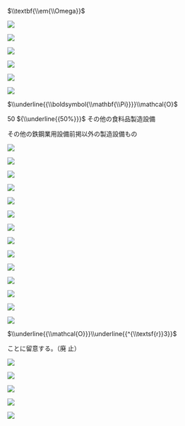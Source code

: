 $\\textbf{\\em{\\Omega}}$

![](https://www.nta.go.jp/tmp/b589004b-bfa9-4b75-8367-cfdd882f6658/images/934be48bd81020a7f61522e29e6a0949f2e5993a0b04377914afeb5b04863f07.jpg)

![](https://www.nta.go.jp/tmp/b589004b-bfa9-4b75-8367-cfdd882f6658/images/f56bd6c9a8cc25140f72e33ec402ba107fbf7edf257beec91cb4d0bffaf7fed6.jpg)

![](https://www.nta.go.jp/tmp/b589004b-bfa9-4b75-8367-cfdd882f6658/images/954706842ad278554743f80c72eace5f5c457d66f0aad3f017357f00004c84df.jpg)

![](https://www.nta.go.jp/tmp/b589004b-bfa9-4b75-8367-cfdd882f6658/images/8a207088e814c01cb6ed781519e677ac917c3888f978b88fc7a32ac219e96a1c.jpg)

![](https://www.nta.go.jp/tmp/b589004b-bfa9-4b75-8367-cfdd882f6658/images/3f5d319edcc38c87baa389d0bb5d2e7f2bb5ef1bebf0fb7104275c659406e2fe.jpg)

![](https://www.nta.go.jp/tmp/b589004b-bfa9-4b75-8367-cfdd882f6658/images/fb43edf1c99d03ee2ab308796b472d160f995abe86b65a65986baa49125a54d5.jpg)

$\\underline{{\\boldsymbol{\\mathbf{\\Pi}}}}\\mathcal{O}$

$50%$ ${\\underline{{50%}}}$ その他の食料品製造設備

その他の鉄鋼業用設備前掲以外の製造設備もの

![](https://www.nta.go.jp/tmp/b589004b-bfa9-4b75-8367-cfdd882f6658/images/d9c76a8de89eb27f180ad0b5fefd5d883b6b40f73d583da95b242c7b6a6b6aa2.jpg)

![](https://www.nta.go.jp/tmp/b589004b-bfa9-4b75-8367-cfdd882f6658/images/896a404ab4e9611c7013e179198f864523665e9eec4eab758e66ccb2f6f5a388.jpg)

![](https://www.nta.go.jp/tmp/b589004b-bfa9-4b75-8367-cfdd882f6658/images/dd8816bf08e58c5f3ea80b6ed650c4384bc746bc55def17462132c0d3d5dbd78.jpg)

![](https://www.nta.go.jp/tmp/b589004b-bfa9-4b75-8367-cfdd882f6658/images/f027dcac898ed2b6e829d271a53ed4c21b40098f4e84cd3621cdd7b7baeee5c0.jpg)

![](https://www.nta.go.jp/tmp/b589004b-bfa9-4b75-8367-cfdd882f6658/images/542f6914ff1c214ae4482561553a5f83f40b10091f20a598fa950347dc8add3f.jpg)

![](https://www.nta.go.jp/tmp/b589004b-bfa9-4b75-8367-cfdd882f6658/images/d48fcd743f2ea851299602537d6af7b828217f2655b24e67a264df9c0b85adfc.jpg)

![](https://www.nta.go.jp/tmp/b589004b-bfa9-4b75-8367-cfdd882f6658/images/6079553580e4705c767970b2154508edf1a35108926f6c6341cc03e5e437bf6f.jpg)

![](https://www.nta.go.jp/tmp/b589004b-bfa9-4b75-8367-cfdd882f6658/images/86f534a56bb2dd2cf473431bddd598663839e6b6423e374ee49ba49db70f4f80.jpg)

![](https://www.nta.go.jp/tmp/b589004b-bfa9-4b75-8367-cfdd882f6658/images/23a40f05d824f02ed504a72183347f3b9d93cd369309f1804b912722d562ea93.jpg)

![](https://www.nta.go.jp/tmp/b589004b-bfa9-4b75-8367-cfdd882f6658/images/44a62cb0757e2490271d2bbc3189112cb372424740f62ffefafeb54f02ed487c.jpg)

![](https://www.nta.go.jp/tmp/b589004b-bfa9-4b75-8367-cfdd882f6658/images/3b9b916e6e7311e1411532a6fb3efcf81c071cb6607980e79e8bd0cc55152ca9.jpg)

![](https://www.nta.go.jp/tmp/b589004b-bfa9-4b75-8367-cfdd882f6658/images/fd6b5724dc24bbad8347c68256b16925bfd9c3e2bfbfc6b908d0fc771ac6fffa.jpg)

![](https://www.nta.go.jp/tmp/b589004b-bfa9-4b75-8367-cfdd882f6658/images/fae0fd0f1b072e117f18b6d752d8e651c1c5ea92ae0a90007b37fefbb4ad7506.jpg)

![](https://www.nta.go.jp/tmp/b589004b-bfa9-4b75-8367-cfdd882f6658/images/bd0e8d181fb542cf966a0e5a02e1667a6a2b16e27998b4a0fcd6a9118fe581c4.jpg)

$\\underline{{\\mathcal{O}}}\\underline{{^{\\textsf{r}}3}}$

ことに留意する。（廃 止）

![](https://www.nta.go.jp/tmp/b589004b-bfa9-4b75-8367-cfdd882f6658/images/35fb41f697cfdbfa8aea6e9b24855c7eea6373237994a35431b7328ccc8a4dc4.jpg)

![](https://www.nta.go.jp/tmp/b589004b-bfa9-4b75-8367-cfdd882f6658/images/22d056cd74312a2cbffa27dcebb94347170434df3dcf2b5f2ba8ea78dc1451dd.jpg)

![](https://www.nta.go.jp/tmp/b589004b-bfa9-4b75-8367-cfdd882f6658/images/e3e05a12f1a71d284f025e2c7f5ec9803249f683fb26b1d5851e4cfa7bd2e650.jpg)

![](https://www.nta.go.jp/tmp/b589004b-bfa9-4b75-8367-cfdd882f6658/images/673b103489267877d626f7d64946b72d5234579268379beecc69503563c4c74b.jpg)

![](https://www.nta.go.jp/tmp/b589004b-bfa9-4b75-8367-cfdd882f6658/images/49d93779970f665a761bf2cd2bef25a8c0caa8c29065f495ba014c5f29b0ee31.jpg)